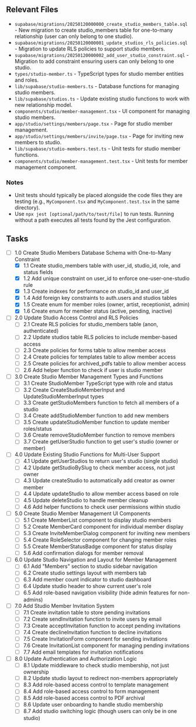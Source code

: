 ## Relevant Files

- `supabase/migrations/20250120000000_create_studio_members_table.sql` - New migration to create studio_members table for one-to-many relationship (user can only belong to one studio).
- `supabase/migrations/20250120000001_update_studios_rls_policies.sql` - Migration to update RLS policies to support studio members.
- `supabase/migrations/20250120000002_add_user_studio_constraint.sql` - Migration to add constraint ensuring users can only belong to one studio.
- `types/studio-member.ts` - TypeScript types for studio member entities and roles.
- `lib/supabase/studio-members.ts` - Database functions for managing studio members.
- `lib/supabase/studios.ts` - Update existing studio functions to work with new relationship model.
- `components/studio/member-management.tsx` - UI component for managing studio members.
- `app/studio/settings/members/page.tsx` - Page for studio member management.
- `app/studio/settings/members/invite/page.tsx` - Page for inviting new members to studio.
- `lib/supabase/studio-members.test.ts` - Unit tests for studio member functions.
- `components/studio/member-management.test.tsx` - Unit tests for member management component.

### Notes

- Unit tests should typically be placed alongside the code files they are testing (e.g., `MyComponent.tsx` and `MyComponent.test.tsx` in the same directory).
- Use `npx jest [optional/path/to/test/file]` to run tests. Running without a path executes all tests found by the Jest configuration.

## Tasks

- [ ] 1.0 Create Studio Members Database Schema with One-to-Many Constraint
  - [x] 1.1 Create studio_members table with user_id, studio_id, role, and status fields
  - [x] 1.2 Add unique constraint on user_id to enforce one-user-one-studio rule
  - [x] 1.3 Create indexes for performance on studio_id and user_id
  - [x] 1.4 Add foreign key constraints to auth.users and studios tables
  - [x] 1.5 Create enum for member roles (owner, artist, receptionist, admin)
  - [x] 1.6 Create enum for member status (active, pending, inactive)
- [ ] 2.0 Update Studio Access Control and RLS Policies
  - [ ] 2.1 Create RLS policies for studio_members table (anon, authenticated)
  - [ ] 2.2 Update studios table RLS policies to include member-based access
  - [ ] 2.3 Create policies for forms table to allow member access
  - [ ] 2.4 Create policies for templates table to allow member access
  - [ ] 2.5 Create policies for archived_pdfs table to allow member access
  - [ ] 2.6 Add helper function to check if user is studio member
- [ ] 3.0 Create Studio Member Management Types and Functions
  - [ ] 3.1 Create StudioMember TypeScript type with role and status
  - [ ] 3.2 Create CreateStudioMemberInput and UpdateStudioMemberInput types
  - [ ] 3.3 Create getStudioMembers function to fetch all members of a studio
  - [ ] 3.4 Create addStudioMember function to add new members
  - [ ] 3.5 Create updateStudioMember function to update member roles/status
  - [ ] 3.6 Create removeStudioMember function to remove members
  - [ ] 3.7 Create getUserStudio function to get user's studio (owner or member)
- [ ] 4.0 Update Existing Studio Functions for Multi-User Support
  - [ ] 4.1 Update getUserStudios to return user's studio (single studio)
  - [ ] 4.2 Update getStudioBySlug to check member access, not just owner
  - [ ] 4.3 Update createStudio to automatically add creator as owner member
  - [ ] 4.4 Update updateStudio to allow member access based on role
  - [ ] 4.5 Update deleteStudio to handle member cleanup
  - [ ] 4.6 Add helper functions to check user permissions within studio
- [ ] 5.0 Create Studio Member Management UI Components
  - [ ] 5.1 Create MemberList component to display studio members
  - [ ] 5.2 Create MemberCard component for individual member display
  - [ ] 5.3 Create InviteMemberDialog component for inviting new members
  - [ ] 5.4 Create RoleSelector component for changing member roles
  - [ ] 5.5 Create MemberStatusBadge component for status display
  - [ ] 5.6 Add confirmation dialogs for member removal
- [ ] 6.0 Update Studio Navigation and Layout for Member Management
  - [ ] 6.1 Add "Members" section to studio sidebar navigation
  - [ ] 6.2 Create studio settings layout with members tab
  - [ ] 6.3 Add member count indicator to studio dashboard
  - [ ] 6.4 Update studio header to show current user's role
  - [ ] 6.5 Add role-based navigation visibility (hide admin features for non-admins)
- [ ] 7.0 Add Studio Member Invitation System
  - [ ] 7.1 Create invitation table to store pending invitations
  - [ ] 7.2 Create sendInvitation function to invite users by email
  - [ ] 7.3 Create acceptInvitation function to accept pending invitations
  - [ ] 7.4 Create declineInvitation function to decline invitations
  - [ ] 7.5 Create InvitationForm component for sending invitations
  - [ ] 7.6 Create InvitationList component for managing pending invitations
  - [ ] 7.7 Add email templates for invitation notifications
- [ ] 8.0 Update Authentication and Authorization Logic
  - [ ] 8.1 Update middleware to check studio membership, not just ownership
  - [ ] 8.2 Update studio layout to redirect non-members appropriately
  - [ ] 8.3 Add role-based access control to template management
  - [ ] 8.4 Add role-based access control to form management
  - [ ] 8.5 Add role-based access control to PDF archival
  - [ ] 8.6 Update user onboarding to handle studio membership
  - [ ] 8.7 Add studio switching logic (though users can only be in one studio)
